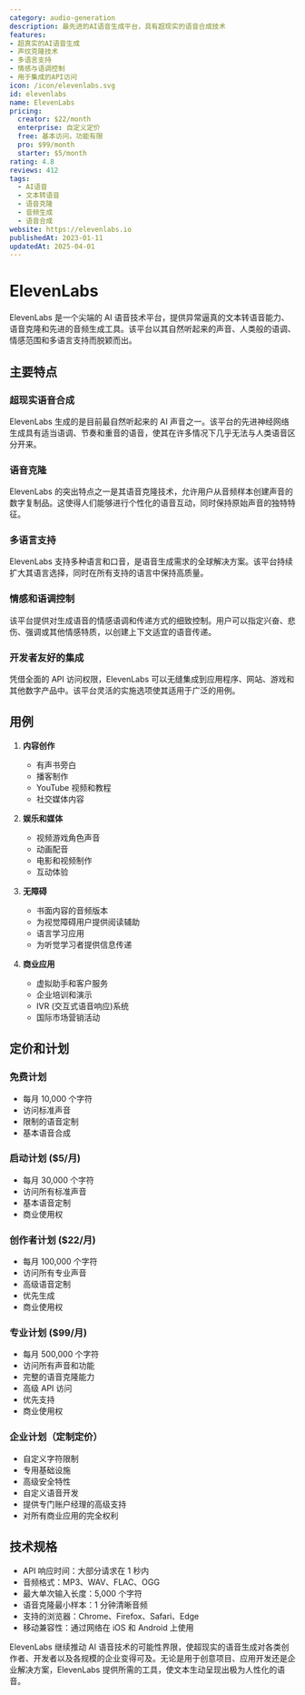 ```yaml
---
category: audio-generation
description: 最先进的AI语音生成平台，具有超现实的语音合成技术
features:
- 超真实的AI语音生成
- 声纹克隆技术
- 多语言支持
- 情感与语调控制
- 用于集成的API访问
icon: /icon/elevenlabs.svg
id: elevenlabs
name: ElevenLabs
pricing:
  creator: $22/month
  enterprise: 自定义定价
  free: 基本访问，功能有限
  pro: $99/month
  starter: $5/month
rating: 4.8
reviews: 412
tags:
  - AI语音
  - 文本转语音
  - 语音克隆
  - 音频生成
  - 语音合成
website: https://elevenlabs.io
publishedAt: 2023-01-11
updatedAt: 2025-04-01
---
```

# ElevenLabs

ElevenLabs 是一个尖端的 AI 语音技术平台，提供异常逼真的文本转语音能力、语音克隆和先进的音频生成工具。该平台以其自然听起来的声音、人类般的语调、情感范围和多语言支持而脱颖而出。

## 主要特点

### 超现实语音合成
ElevenLabs 生成的是目前最自然听起来的 AI 声音之一。该平台的先进神经网络生成具有适当语调、节奏和重音的语音，使其在许多情况下几乎无法与人类语音区分开来。

### 语音克隆
ElevenLabs 的突出特点之一是其语音克隆技术，允许用户从音频样本创建声音的数字复制品。这使得人们能够进行个性化的语音互动，同时保持原始声音的独特特征。

### 多语言支持
ElevenLabs 支持多种语言和口音，是语音生成需求的全球解决方案。该平台持续扩大其语言选择，同时在所有支持的语言中保持高质量。

### 情感和语调控制
该平台提供对生成语音的情感语调和传递方式的细致控制。用户可以指定兴奋、悲伤、强调或其他情感特质，以创建上下文适宜的语音传递。

### 开发者友好的集成
凭借全面的 API 访问权限，ElevenLabs 可以无缝集成到应用程序、网站、游戏和其他数字产品中。该平台灵活的实施选项使其适用于广泛的用例。

## 用例

1. **内容创作**
   - 有声书旁白
   - 播客制作
   - YouTube 视频和教程
   - 社交媒体内容

2. **娱乐和媒体**
   - 视频游戏角色声音
   - 动画配音
   - 电影和视频制作
   - 互动体验

3. **无障碍**
   - 书面内容的音频版本
   - 为视觉障碍用户提供阅读辅助
   - 语言学习应用
   - 为听觉学习者提供信息传递

4. **商业应用**
   - 虚拟助手和客户服务
   - 企业培训和演示
   - IVR (交互式语音响应)系统
   - 国际市场营销活动

## 定价和计划

### 免费计划
- 每月 10,000 个字符
- 访问标准声音
- 限制的语音定制
- 基本语音合成

### 启动计划 ($5/月)
- 每月 30,000 个字符
- 访问所有标准声音
- 基本语音定制
- 商业使用权

### 创作者计划 ($22/月)
- 每月 100,000 个字符
- 访问所有专业声音
- 高级语音定制
- 优先生成
- 商业使用权

### 专业计划 ($99/月)
- 每月 500,000 个字符
- 访问所有声音和功能
- 完整的语音克隆能力
- 高级 API 访问
- 优先支持
- 商业使用权

### 企业计划（定制定价）
- 自定义字符限制
- 专用基础设施
- 高级安全特性
- 自定义语音开发
- 提供专门账户经理的高级支持
- 对所有商业应用的完全权利

## 技术规格

- API 响应时间：大部分请求在 1 秒内
- 音频格式：MP3、WAV、FLAC、OGG
- 最大单次输入长度：5,000 个字符
- 语音克隆最小样本：1 分钟清晰音频
- 支持的浏览器：Chrome、Firefox、Safari、Edge
- 移动兼容性：通过网络在 iOS 和 Android 上使用

ElevenLabs 继续推动 AI 语音技术的可能性界限，使超现实的语音生成对各类创作者、开发者以及各规模的企业变得可及。无论是用于创意项目、应用开发还是企业解决方案，ElevenLabs 提供所需的工具，使文本生动呈现出极为人性化的语音。